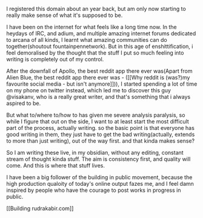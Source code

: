 I registered this domain about an year back, but am only now starting to really make sense of what it's supposed to be. 

I have been on the internet for what feels like a long time now. In the heydays of IRC, and adium, and multiple amazing internet forums dedicated to arcana of all kinds, I learnt what amazing communities can do together(shoutout fountainpennetwork). But in this age of enshittification, i feel demoralised by the thought that the stuff I put so much feeling into writing is completely out of my control. 

After the downfall of Apollo, the best reddit app there ever was(Apart from Alien Blue, the best reddit app there ever was - ([[Why reddit is (was?)my favourite social media - but isn't anymore]])), I started spending a lot of time on my phone on twitter instead, which led me to discover this guy @visakanv, who is a really great writer, and that's something that i always aspired to be. 


But what to/where to/how to has given me severe analysis paralysis, so while I figure that out on the side, I want to at least start the most difficult part of the process, actually writing. so the basic point is that everyone has good writing in them, they just have to get the bad writing(actually, extends to more than just writing), out of the way first. and that kinda makes sense? 

So I am writing these live, in my obsidian, without any editing, constant stream of thought kinda stuff. The aim is consistency first, and quality will come. And this is where that stuff lives. 

I have been a big follower of the building in public movement, because the high production qualoity of today's online output fazes me, and I feel damn inspired by people who have the courage to post works in progress in public. 


[[Building rudrakabir.com]]

